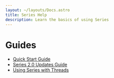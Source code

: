 ```yaml
---
layout: ~/layouts/Docs.astro
title: Series Help
description: Learn the basics of using Series
---
```


# Guides

* [Quick Start Guide](/docs/quick-start-guide.html)
* [Series 2.0 Updates Guide](/docs/series2-updates-guide.html)
* [Using Series with Threads](/docs/instagram.html)
